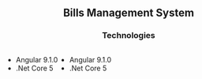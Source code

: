 ## <h2 align="center">Bills Management System</h2>

### <h3 align="center">Technologies</h3>

<div style="display:flex;">
<ul>
<li>Angular 9.1.0</li>
<li>.Net Core 5</li>
</ul>
<ul>
<li>Angular 9.1.0</li>
<li>.Net Core 5</li>
</ul>
</div>